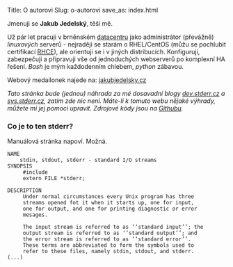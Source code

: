 Title: O autorovi
Slug: o-autorovi
save_as: index.html

Jmenuji se **Jakub Jedelský**, těší mě.

Už pár let pracuji v brněnském [datacentru](http://www.master.cz) jako administrátor (převážně) *linuxových* serverů - nejraději se starám o RHEL/CentOS (můžu se pochlubit certifikací [RHCE](https://www.redhat.com/wapps/training/certification/verify.html?certNumber=111-122-990&isSearch=False&verify=Verify)), ale orientuji se i v jiných distribucích. Konfiguruji, zabezpečuji a připravuji vše od jednoduchých webserverů po komplexní HA řešení. *Bash* je mým každodenním chlebem, *python* zábavou.

Webový medailonek najede na: [jakubjedelsky.cz](http://www.jakubjedelsky.cz)

*Tato stránka bude (jednou) náhrada za mé dosavadní blogy [dev.stderr.cz](http://dev.stderr.cz) a [sys.stderr.cz](http://sys.stderr.cz), zatím zde nic není. Máte-li k tomuto webu nějaké výhrady, můžete mi jej pomoci upravit. Zdrojové kódy jsou na [Githubu](https://github.com/jakubjedelsky/stderr.cz).*

### Co je to ten stderr?
Manuálová stránka napoví. Možná.
```text
NAME
    stdin, stdout, stderr - standard I/O streams
SYNOPSIS
     #include
     extern FILE *stderr;
 
DESCRIPTION
     Under normal circumstances every Unix program has three
     streams opened fot it when it starts up, one for input,
     one for output, and one for printing diagnostic or error
     mesages.
 
     The input stream is referred to as ‘‘standard input’’; the
     output stream is referred to as ‘‘standard output’’; and
     the error stream is referred to as ‘‘standard error’’.
     These terms are abbreviated to form the symbols used to
     refer to these files, namely stdin, stdout, and stderr.
(...)
```

